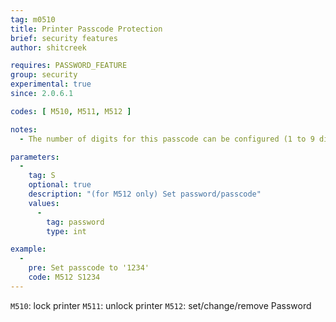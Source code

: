 ```yaml
---
tag: m0510
title: Printer Passcode Protection
brief: security features
author: shitcreek

requires: PASSWORD_FEATURE
group: security
experimental: true
since: 2.0.6.1

codes: [ M510, M511, M512 ]

notes:
  - The number of digits for this passcode can be configured (1 to 9 digits)

parameters:
  -
    tag: S
    optional: true
    description: "(for M512 only) Set password/passcode"
    values:
      -
        tag: password
        type: int

example:
  -
    pre: Set passcode to '1234'
    code: M512 S1234
---
```

`M510`: lock printer
`M511`: unlock printer
`M512`: set/change/remove Password

